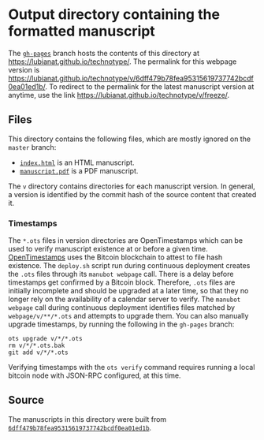 # Output directory containing the formatted manuscript

The [`gh-pages`](https://github.com/lubianat/technotype/tree/gh-pages) branch hosts the contents of this directory at <https://lubianat.github.io/technotype/>.
The permalink for this webpage version is <https://lubianat.github.io/technotype/v/6dff479b78fea95315619737742bcdf0ea01ed1b/>.
To redirect to the permalink for the latest manuscript version at anytime, use the link <https://lubianat.github.io/technotype/v/freeze/>.

## Files

This directory contains the following files, which are mostly ignored on the `master` branch:

+ [`index.html`](index.html) is an HTML manuscript.
+ [`manuscript.pdf`](manuscript.pdf) is a PDF manuscript.

The `v` directory contains directories for each manuscript version.
In general, a version is identified by the commit hash of the source content that created it.

### Timestamps

The `*.ots` files in version directories are OpenTimestamps which can be used to verify manuscript existence at or before a given time.
[OpenTimestamps](https://opentimestamps.org/) uses the Bitcoin blockchain to attest to file hash existence.
The `deploy.sh` script run during continuous deployment creates the `.ots` files through its `manubot webpage` call.
There is a delay before timestamps get confirmed by a Bitcoin block.
Therefore, `.ots` files are initially incomplete and should be upgraded at a later time, so that they no longer rely on the availability of a calendar server to verify.
The `manubot webpage` call during continuous deployment identifies files matched by `webpage/v/**/*.ots` and attempts to upgrade them.
You can also manually upgrade timestamps, by running the following in the `gh-pages` branch:

```shell
ots upgrade v/*/*.ots
rm v/*/*.ots.bak
git add v/*/*.ots
```

Verifying timestamps with the `ots verify` command requires running a local bitcoin node with JSON-RPC configured, at this time.

## Source

The manuscripts in this directory were built from
[`6dff479b78fea95315619737742bcdf0ea01ed1b`](https://github.com/lubianat/technotype/commit/6dff479b78fea95315619737742bcdf0ea01ed1b).
